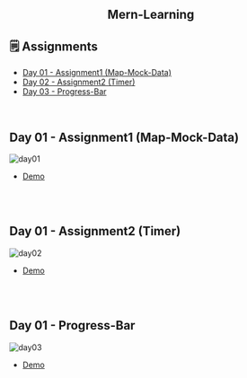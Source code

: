 <h2 align="center"> Mern-Learning <h2>

## 🗒 Assignments

- [Day 01 - Assignment1 (Map-Mock-Data)](#id01)
- [Day 02 - Assignment2 (Timer)](#id02)
- [Day 03 - Progress-Bar](#id03)

<br>  

## Day 01 - Assignment1 (Map-Mock-Data) <a name="id01"></a>

<img src="./Assigments/assignment1/assignment1.png" alt="day01">

- [Demo](https://users-profiles.netlify.app/)

<br>

<br>

## Day 01 - Assignment2 (Timer) <a name="id02"></a>

<img src="./Assigments/assignment2/assignment2.png" alt="day02">

- [Demo](https://timer0.netlify.app/)

<br>

<br>

## Day 01 - Progress-Bar <a name="id03"></a>

<img src="./Assigments/progress-bar/assignment3.png" alt="day03">

- [Demo](https://progress-bars-react.netlify.app/)

<br>

<br>
